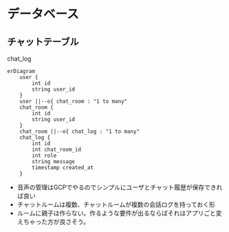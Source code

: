 # データベース

## チャットテーブル
chat_log
```mermaid
erDiagram
    user {
        int id
        string user_id
    }
    user ||--o{ chat_room : "1 to many"
    chat_room {
        int id
        string user_id
    }
    chat_room ||--o{ chat_log : "1 to many"
    chat_log {
        int id
        int chat_room_id
        int role
        string message
        timestamp created_at
    }
```
- 音声の管理はGCPでやるのでシンプルにユーザとチャット履歴が保存できれば良い
- チャットルームは複数、チャットルームが複数の会話ログを持っておく形
- ルームに親子は作らない。作るような要件が出るならばそれはアプリごと変えちゃった方が良さそう。
